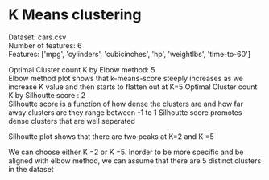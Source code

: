 # K Means clustering
Dataset: cars.csv <br>
Number of features: 6 <br>
Features: ['mpg', 'cylinders', 'cubicinches', 'hp', 'weightlbs', 'time-to-60'] <br>

Optimal Cluster count K  by Elbow method: 5 <br>
Elbow method plot shows that k-means-score steeply increases as we increase K value and then starts to flatten out at K=5 
Optimal Cluster count K  by Silhoutte score : 2 <br>
Silhoutte score is a function of how dense the clusters are and how far away clusters are
they range between -1 to 1
Silhoutte score promotes dense clusters that are well seperated

Silhoutte  plot shows that there are two peaks at K=2 and K =5 

We can choose either K =2 or K =5. Inorder to be more specific and be aligned with elbow method, we can assume that there are 5 distinct clusters in the dataset

